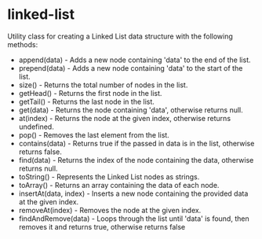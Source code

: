# linked-list
Utility class for creating a Linked List data structure with the following methods:

- append(data) - Adds a new node containing 'data' to the end of the list.
- prepend(data) - Adds a new node containing 'data' to the start of the list.
- size() - Returns the total number of nodes in the list.
- getHead() - Returns the first node in the list.
- getTail() - Returns the last node in the list.
- get(data) - Returns the node containing 'data', otherwise returns null.
- at(index) - Returns the node at the given index, otherwise returns undefined.
- pop() - Removes the last element from the list.
- contains(data) - Returns true if the passed in data is in the list, otherwise returns false.
- find(data) - Returns the index of the node containing the data, otherwise returns null.
- toString() - Represents the Linked List nodes as strings.
- toArray() -  Returns an array containing the data of each node.
- insertAt(data, index) - Inserts a new node containing the provided data at the given index.
- removeAt(index) - Removes the node at the given index.
- findAndRemove(data) - Loops through the list until 'data' is found, then removes it and returns true, otherwise returns false
